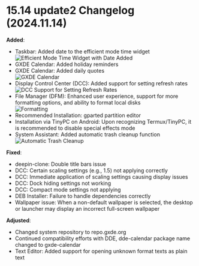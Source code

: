 # 15.14 update2 Changelog (2024.11.14)

**Added**:
- Taskbar: Added date to the efficient mode time widget  
  ![Efficient Mode Time Widget with Date Added](/news/15.14.1update2/dock.jpg)
- GXDE Calendar: Added holiday reminders  
- GXDE Calendar: Added daily quotes  
  ![GXDE Calendar](/news/15.14.1update2/gxde-calendar.jpg)
- Display Control Center (DCC): Added support for setting refresh rates  
  ![DCC Support for Setting Refresh Rates](/news/15.14.1update2/control-center.jpg)
- File Manager (DFM): Enhanced user experience, support for more formatting options, and ability to format local disks  
  ![Formatting](/news/15.14.1update2/format.jpg)
- Recommended Installation: gparted partition editor  
- Installation via TinyPC on Android: Upon recognizing Termux/TinyPC, it is recommended to disable special effects mode  
- System Assistant: Added automatic trash cleanup function  
  ![Automatic Trash Cleanup](/news/15.14.1update2/autotrash.jpg)

**Fixed**:
- deepin-clone: Double title bars issue  
- DCC: Certain scaling settings (e.g., 1.5) not applying correctly  
- DCC: Immediate application of scaling settings causing display issues  
- DCC: Dock hiding settings not working  
- DCC: Compact mode settings not applying  
- DEB Installer: Failure to handle dependencies correctly  
- Wallpaper issue: When a non-default wallpaper is selected, the desktop or launcher may display an incorrect full-screen wallpaper

**Adjusted**:
- Changed system repository to repo.gxde.org  
- Continued compatibility efforts with DDE, dde-calendar package name changed to gxde-calendar  
- Text Editor: Added support for opening unknown format texts as plain text